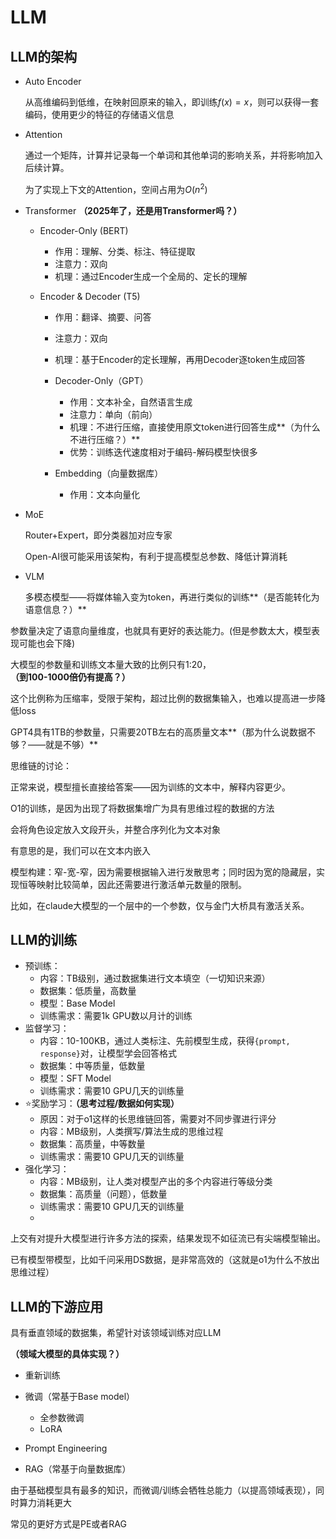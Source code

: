# LLM

## LLM的架构

- Auto Encoder

  从高维编码到低维，在映射回原来的输入，即训练$f(x)=x$，则可以获得一套编码，使用更少的特征的存储语义信息

- Attention

  通过一个矩阵，计算并记录每一个单词和其他单词的影响关系，并将影响加入后续计算。

  为了实现上下文的Attention，空间占用为$O(n^2)$

- Transformer **（2025年了，还是用Transformer吗？）**

  - Encoder-Only (BERT)

    - 作用：理解、分类、标注、特征提取
    - 注意力：双向
    - 机理：通过Encoder生成一个全局的、定长的理解
  - Encoder & Decoder (T5)

    - 作用：翻译、摘要、问答

    - 注意力：双向
    - 机理：基于Encoder的定长理解，再用Decoder逐token生成回答

  

    - Decoder-Only（GPT）
      - 作用：文本补全，自然语言生成
      - 注意力：单向（前向）
      - 机理：不进行压缩，直接使用原文token进行回答生成**（为什么不进行压缩？）**
      - 优势：训练迭代速度相对于编码-解码模型快很多


    - Embedding（向量数据库）
      - 作用：文本向量化



- MoE

  Router+Expert，即分类器加对应专家

  Open-AI很可能采用该架构，有利于提高模型总参数、降低计算消耗

- VLM

  多模态模型——将媒体输入变为token，再进行类似的训练**（是否能转化为语意信息？）**

参数量决定了语意向量维度，也就具有更好的表达能力。(但是参数太大，模型表现可能也会下降)

大模型的参数量和训练文本量大致的比例只有1:20，**（到100-1000倍仍有提高？）**

这个比例称为压缩率，受限于架构，超过比例的数据集输入，也难以提高进一步降低loss

GPT4具有1TB的参数量，只需要20TB左右的高质量文本**（那为什么说数据不够？——就是不够）**

思维链的讨论：

正常来说，模型擅长直接给答案——因为训练的文本中，解释内容更少。

O1的训练，是因为出现了将数据集增广为具有思维过程的数据的方法

会将角色设定放入文段开头，并整合序列化为文本对象

有意思的是，我们可以在文本内嵌入

模型构建：窄-宽-窄，因为需要根据输入进行发散思考；同时因为宽的隐藏层，实现恒等映射比较简单，因此还需要进行激活单元数量的限制。

比如，在claude大模型的一个层中的一个参数，仅与金门大桥具有激活关系。



## LLM的训练

- 预训练：
  - 内容：TB级别，通过数据集进行文本填空（一切知识来源）
  - 数据集：低质量，高数量
  - 模型：Base Model
  - 训练需求：需要1k GPU数以月计的训练
- 监督学习：
  - 内容：10-100KB，通过人类标注、先前模型生成，获得`{prompt, response}`对，让模型学会回答格式
  - 数据集：中等质量，低数量
  - 模型：SFT Model
  - 训练需求：需要10 GPU几天的训练量
- :star:奖励学习：**（思考过程/数据如何实现）**
  - 原因：对于o1这样的长思维链回答，需要对不同步骤进行评分
  - 内容：MB级别，人类撰写/算法生成的思维过程
  - 数据集：高质量，中等数量
  - 训练需求：需要10 GPU几天的训练量
- 强化学习：
  - 内容：MB级别，让人类对模型产出的多个内容进行等级分类
  - 数据集：高质量（问题），低数量
  - 训练需求：需要10 GPU几天的训练量
  - 

上交有对提升大模型进行许多方法的探索，结果发现不如征流已有尖端模型输出。

已有模型带模型，比如千问采用DS数据，是非常高效的（这就是o1为什么不放出思维过程）

## LLM的下游应用

具有垂直领域的数据集，希望针对该领域训练对应LLM

**（领域大模型的具体实现？）**

- 重新训练
- 微调（常基于Base model）
  - 全参数微调
  - LoRA

- Prompt Engineering
- RAG（常基于向量数据库）

由于基础模型具有最多的知识，而微调/训练会牺牲总能力（以提高领域表现），同时算力消耗更大

常见的更好方式是PE或者RAG